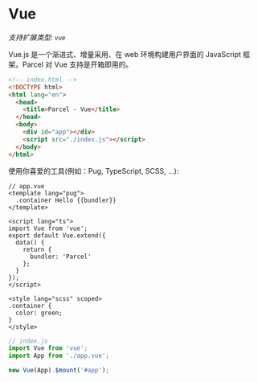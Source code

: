 # Vue

_支持扩展类型: `vue`_

Vue.js 是一个渐进式、增量采用、在 web 环境构建用户界面的 JavaScript 框架。Parcel 对 Vue 支持是开箱即用的。

```html
<!-- index.html -->
<!DOCTYPE html>
<html lang="en">
  <head>
    <title>Parcel - Vue</title>
  </head>
  <body>
    <div id="app"></div>
    <script src="./index.js"></script>
  </body>
</html>
```

使用你喜爱的工具(例如：Pug, TypeScript, SCSS, ...):

```vue
// app.vue
<template lang="pug">
  .container Hello {{bundler}}
</template>

<script lang="ts">
import Vue from 'vue';
export default Vue.extend({
  data() {
    return {
      bundler: 'Parcel'
    };
  }
});
</script>

<style lang="scss" scoped>
.container {
  color: green;
}
</style>
```

```js
// index.js
import Vue from 'vue';
import App from './app.vue';

new Vue(App).$mount('#app');
```

